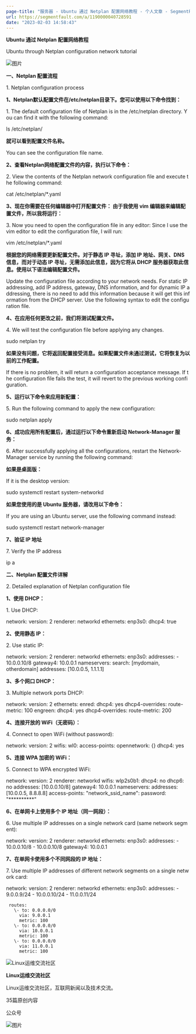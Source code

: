 ```yaml
---
page-title: "服务器 - Ubuntu 通过 Netplan 配置网络教程 - 个人文章 - SegmentFault 思否"
url: https://segmentfault.com/a/1190000040728591
date: "2023-02-03 14:58:43"
---
```

**Ubuntu 通过 Netplan 配置网络教程**

Ubuntu through Netplan configuration network tutorial

![图片](https://segmentfault.com/img/bVcU3wP "图片")

**一、Netplan 配置流程**

1. Netplan configuration process

**1、Netplan默认配置文件在/etc/netplan目录下。您可以使用以下命令找到：**

1. The default configuration file of Netplan is in the /etc/netplan directory. You can find it with the following command:

ls /etc/netplan/

**就可以看到配置文件名称。**

You can see the configuration file name.

**2、查看Netplan网络配置文件的内容，执行以下命令：**

2. View the contents of the Netplan network configuration file and execute the following command:

cat /etc/netplan/\*.yaml

**3、现在你需要在任何编辑器中打开配置文件： 由于我使用 vim 编辑器来编辑配置文件，所以我将运行：**

3. Now you need to open the configuration file in any editor: Since I use the vim editor to edit the configuration file, I will run:

vim /etc/netplan/\*.yaml

**根据您的网络需要更新配置文件。对于静态 IP 寻址，添加 IP 地址、网关、DNS 信息，而对于动态 IP 寻址，无需添加此信息，因为它将从 DHCP 服务器获取此信息。使用以下语法编辑配置文件。**

Update the configuration file according to your network needs. For static IP addressing, add IP address, gateway, DNS information, and for dynamic IP addressing, there is no need to add this information because it will get this information from the DHCP server. Use the following syntax to edit the configuration file.

**4、在应用任何更改之前，我们将测试配置文件。**

4. We will test the configuration file before applying any changes.

sudo netplan try

**如果没有问题，它将返回配置接受消息。如果配置文件未通过测试，它将恢复为以前的工作配置。**

If there is no problem, it will return a configuration acceptance message. If the configuration file fails the test, it will revert to the previous working configuration.

**5、运行以下命令来应用新配置：**

5. Run the following command to apply the new configuration:

sudo netplan apply

**6、成功应用所有配置后，通过运行以下命令重新启动 Network-Manager 服务：**

6. After successfully applying all the configurations, restart the Network-Manager service by running the following command:

**如果是桌面版：**

If it is the desktop version:

sudo systemctl restart system\-networkd

**如果您使用的是 Ubuntu 服务器，请改用以下命令：**

If you are using an Ubuntu server, use the following command instead:

sudo systemctl restart network-manager

**7、验证 IP 地址**

7. Verify the IP address

ip a

**二、Netplan 配置文件详解**

2. Detailed explanation of Netplan configuration file

**1、使用 DHCP：**

1. Use DHCP:

network:
  version: 2
  renderer: networkd
  ethernets:
    enp3s0:
      dhcp4: true

**2、使用静态 IP：**

2. Use static IP:

network:
  version: 2
  renderer: networkd
  ethernets:
    enp3s0:
      addresses:
        \- 10.0.0.10/8
      gateway4: 10.0.0.1
      nameservers:
          search: \[mydomain, otherdomain\]
          addresses: \[10.0.0.5, 1.1.1.1\]

**3、多个网口 DHCP：**

3. Multiple network ports DHCP:

network:
  version: 2
  ethernets:
    enred:
      dhcp4: yes
      dhcp4-overrides:
        route-metric: 100
    engreen:
      dhcp4: yes
      dhcp4-overrides:
        route-metric: 200

**4、连接开放的 WiFi（无密码）：**

4. Connect to open WiFi (without password):

network:
  version: 2
  wifis:
    wl0:
      access-points:
        opennetwork: {}
      dhcp4: yes

**5、连接 WPA 加密的 WiFi：**

5. Connect to WPA encrypted WiFi:

network:
  version: 2
  renderer: networkd
  wifis:
    wlp2s0b1:
      dhcp4: no
      dhcp6: no
      addresses: \[10.0.0.10/8\]
      gateway4: 10.0.0.1
      nameservers:
        addresses: \[10.0.0.5, 8.8.8.8\]
      access-points:
        "network\_ssid\_name":
          password: "\*\*\*\*\*\*\*\*\*\*"

**6、在单网卡上使用多个 IP 地址（同一网段）：**

6. Use multiple IP addresses on a single network card (same network segment):

network:
  version: 2
  renderer: networkd
  ethernets:
    enp3s0:
     addresses:
       \- 10.0.0.10/8
       \- 10.0.0.10/8
     gateway4: 10.0.0.1

**7、在单网卡使用多个不同网段的 IP 地址：**

7. Use multiple IP addresses of different network segments on a single network card:

network:
  version: 2
  renderer: networkd
  ethernets:
    enp3s0:
     addresses:
       \- 9.0.0.9/24
       \- 10.0.0.10/24
       \- 11.0.0.11/24
     
     routes:
       \- to: 0.0.0.0/0
         via: 9.0.0.1
         metric: 100
       \- to: 0.0.0.0/0
         via: 10.0.0.1
         metric: 100
       \- to: 0.0.0.0/0
         via: 11.0.0.1
         metric: 100

![Linux运维交流社区](https://segmentfault.com/img/bVcQLSz "Linux运维交流社区")

**Linux运维交流社区**

Linux运维交流社区，互联网新闻以及技术交流。

35篇原创内容

公众号

![图片](https://segmentfault.com/img/bVcRuFA "图片")